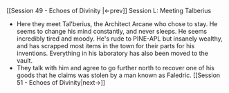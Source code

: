 [[Session 49 - Echoes of Divinity |<-prev]]
Session L: Meeting Talberius
- Here they meet Tal'berius, the Architect Arcane who chose to stay. He seems to change his mind constantly, and never sleeps. He seems incredibly tired and moody. He's rude to PINE-APL but insanely wealthy, and has scrapped most items in the town for their parts for his inventions. Everything in his laboratory has also been moved to the vault.
- They talk with him and agree to go further north to recover one of his goods that he claims was stolen by a man known as Faledric.
[[Session 51 - Echoes of Divinity|next->]]